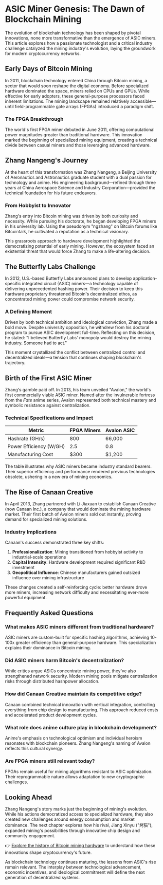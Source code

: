# ASIC Miner Genesis: The Dawn of Blockchain Mining  

The evolution of blockchain technology has been shaped by pivotal innovations, none more transformative than the emergence of ASIC miners. This article explores how a passionate technologist and a critical industry challenge catalyzed the mining industry's evolution, laying the groundwork for modern cryptocurrency networks.  

## Early Days of Bitcoin Mining  

In 2011, blockchain technology entered China through Bitcoin mining, a sector that would soon reshape the digital economy. Before specialized hardware dominated the space, miners relied on CPUs and GPUs. While effective for early adopters, these general-purpose processors faced inherent limitations. The mining landscape remained relatively accessible—until field-programmable gate arrays (FPGAs) introduced a paradigm shift.  

### The FPGA Breakthrough  
The world's first FPGA miner debuted in June 2011, offering computational power magnitudes greater than traditional hardware. This innovation marked the beginning of specialized mining equipment, creating a technical divide between casual miners and those leveraging advanced hardware.  

## Zhang Nangeng's Journey  

At the heart of this transformation was Zhang Nangeng, a Beijing University of Aeronautics and Astronautics graduate student with a dual passion for technology and anime. His engineering background—refined through three years at China Aerospace Science and Industry Corporation—provided the technical foundation for his future endeavors.  

### From Hobbyist to Innovator  
Zhang's entry into Bitcoin mining was driven by both curiosity and necessity. While pursuing his doctorate, he began developing FPGA miners in his university lab. Using the pseudonym "ngzhang" on Bitcoin forums like Bitcointalk, he cultivated a reputation as a technical visionary.  

This grassroots approach to hardware development highlighted the democratizing potential of early mining. However, the ecosystem faced an existential threat that would force Zhang to make a life-altering decision.  

## The Butterfly Labs Challenge  

In 2012, U.S.-based Butterfly Labs announced plans to develop application-specific integrated circuit (ASIC) miners—a technology capable of delivering unprecedented hashing power. Their decision to keep this hardware proprietary threatened Bitcoin's decentralized ethos, as concentrated mining power could compromise network security.  

### A Defining Moment  
Driven by both technical ambition and ideological conviction, Zhang made a bold move. Despite university opposition, he withdrew from his doctoral program to pursue ASIC development full-time. Reflecting on this decision, he stated: "I believed Butterfly Labs' monopoly would destroy the mining industry. Someone had to act."  

This moment crystallized the conflict between centralized control and decentralized ideals—a tension that continues shaping blockchain's trajectory.  

## Birth of the First ASIC Miner  

Zhang's gamble paid off. In 2013, his team unveiled "Avalon," the world's first commercially viable ASIC miner. Named after the invulnerable fortress from the *Fate* anime series, Avalon represented both technical mastery and symbolic resistance against centralization.  

### Technical Specifications and Impact  
| Metric                | FPGA Miners | Avalon ASIC |
|-----------------------|-------------|-------------|
| Hashrate (GH/s)       | 800         | 66,000      |
| Power Efficiency (W/GH) | 2.5         | 0.8         |
| Manufacturing Cost    | $300        | $1,200      |

The table illustrates why ASIC miners became industry standard bearers. Their superior efficiency and performance rendered previous technologies obsolete, ushering in a new era of mining economics.  

## The Rise of Canaan Creative  

In April 2013, Zhang partnered with Li Jiaxuan to establish Canaan Creative (now Canaan Inc.), a company that would dominate the mining hardware market. Their first batch of Avalon miners sold out instantly, proving demand for specialized mining solutions.  

### Industry Implications  
Canaan's success demonstrated three key shifts:  
1. **Professionalization**: Mining transitioned from hobbyist activity to industrial-scale operations  
2. **Capital Intensity**: Hardware development required significant R&D investment  
3. **Geopolitical Influence**: Chinese manufacturers gained outsized influence over mining infrastructure  

These changes created a self-reinforcing cycle: better hardware drove more miners, increasing network difficulty and necessitating ever-more powerful equipment.  

## Frequently Asked Questions  

### What makes ASIC miners different from traditional hardware?  
ASIC miners are custom-built for specific hashing algorithms, achieving 10-100x greater efficiency than general-purpose hardware. This specialization explains their dominance in Bitcoin mining.  

### Did ASIC miners harm Bitcoin's decentralization?  
While critics argue ASICs concentrate mining power, they've also strengthened network security. Modern mining pools mitigate centralization risks through distributed hashpower allocation.  

### How did Canaan Creative maintain its competitive edge?  
Canaan combined technical innovation with vertical integration, controlling everything from chip design to manufacturing. This approach reduced costs and accelerated product development cycles.  

### What role does anime culture play in blockchain development?  
Anime's emphasis on technological optimism and individual heroism resonates with blockchain pioneers. Zhang Nangeng's naming of Avalon reflects this cultural synergy.  

### Are FPGA miners still relevant today?  
FPGAs remain useful for mining algorithms resistant to ASIC optimization. Their reprogrammable nature allows adaptation to new cryptographic challenges.  

## Looking Ahead  

Zhang Nangeng's story marks just the beginning of mining's evolution. While his actions democratized access to specialized hardware, they also created new challenges around energy consumption and market dominance. The next chapter explores how his rival, Jiang Xinyu ("烤猫"), expanded mining's possibilities through innovative chip design and community engagement.  

👉 [Explore the history of Bitcoin mining hardware](https://bit.ly/okx-bonus) to understand how these innovations shape cryptocurrency's future.  

As blockchain technology continues maturing, the lessons from ASIC's rise remain relevant. The interplay between technological advancement, economic incentives, and ideological commitment will define the next generation of decentralized systems.  

